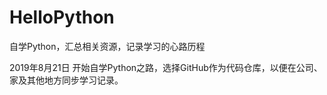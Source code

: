 # HelloPython
自学Python，汇总相关资源，记录学习的心路历程

2019年8月21日
开始自学Python之路，选择GitHub作为代码仓库，以便在公司、家及其他地方同步学习记录。
